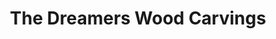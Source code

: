 ---
title: "The Dreamers Wood Carvings"
url: /port-angeles/the-dreamers-wood-carvings/
shop: charity
---